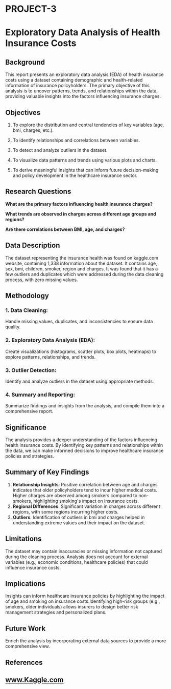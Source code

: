 # PROJECT-3
# Exploratory Data Analysis of Health Insurance Costs

## Background
This report presents an exploratory data analysis (EDA) of health insurance costs using a dataset containing demographic and health-related information of insurance policyholders. The primary objective of this analysis is to uncover patterns, trends, and relationships within the data, providing valuable insights into the factors influencing insurance charges.

## Objectives
1. To explore the distribution and central tendencies of key variables (age, bmi, charges, etc.).

2. To identify relationships and correlations between variables.

3. To detect and analyze outliers in the dataset.

4. To visualize data patterns and trends using various plots and charts.

5. To derive meaningful insights that can inform future decision-making and policy development in the healthcare insurance sector.

## Research Questions
**What are the primary factors influencing health insurance charges?**

**What trends are observed in charges across different age groups and regions?**

**Are there correlations between BMI, age, and charges?**

## Data Description
The dataset representing the insurance health was found on kaggle.com website, containing 1,338 information about the dataset. It contains age, sex, bmi, children, smoker, region and charges. It was found that it has a few outliers and duplicates which were addressed during the data cleaning process, with zero missing values.

## Methodology
### 1. Data Cleaning:

Handle missing values, duplicates, and inconsistencies to ensure data quality.

### 2. Exploratory Data Analysis (EDA):

Create visualizations (histograms, scatter plots, box plots, heatmaps) to explore patterns, relationships, and trends.

### 3. Outlier Detection:

Identify and analyze outliers in the dataset using appropriate methods.

### 4. Summary and Reporting:

Summarize findings and insights from the analysis, and compile them into a comprehensive report.

## Significance
The analysis provides a deeper understanding of the factors influencing health insurance costs. By identifying key patterns and relationships within the data, we can make informed decisions to improve healthcare insurance policies and strategies.
## Summary of Key Findings
1. **Relationship Insights**:
    Positive correlation between age and charges indicates that older policyholders tend to incur higher medical costs. Higher charges are observed among smokers compared to non-smokers, highlighting smoking's impact on insurance costs.
2. **Regional Differences**:
    Significant variation in charges across different regions, with some regions incurring higher costs.
3. **Outliers**:
    Identification of outliers in bmi and charges helped in understanding extreme values and their impact on the dataset.

## Limitations
The dataset may contain inaccuracies or missing information not captured during the cleaning process. Analysis does not account for external variables (e.g., economic conditions, healthcare policies) that could influence insurance costs.

## Implications
Insights can inform healthcare insurance policies by highlighting the impact of age and smoking on insurance costs.Identifying high-risk groups (e.g., smokers, older individuals) allows insurers to design better risk management strategies and personalized plans.

## Future Work
Enrich the analysis by incorporating external data sources to provide a more comprehensive view. 
## References
## **www.Kaggle.com**
